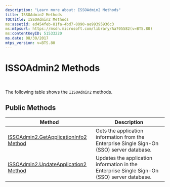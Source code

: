 ```yaml
---
description: "Learn more about: ISSOAdmin2 Methods"
title: ISSOAdmin2 Methods
TOCTitle: ISSOAdmin2 Methods
ms:assetid: ed454feb-81fa-4bd7-8090-ae99395936c3
ms:mtpsurl: https://msdn.microsoft.com/library/Aa705582(v=BTS.80)
ms:contentKeyID: 51533220
ms.date: 08/30/2017
mtps_version: v=BTS.80
---
```


# ISSOAdmin2 Methods

 

The following table shows the `IISOAdmin2` methods.

## Public Methods

<table>
<thead>
<tr class="header">
<th>Method</th>
<th>Description</th>
</tr>
</thead>
<tbody>
<tr class="odd">
<td><a href="issoadmin2-getapplicationinfo2-method.md">ISSOAdmin2.GetApplicationInfo2 Method</a></td>
<td>Gets the application information from the Enterprise Single Sign-On (SSO) server database.</td>
</tr>
<tr class="even">
<td><a href="issoadmin2-updateapplication2-method.md">ISSOAdmin2.UpdateApplication2 Method</a></td>
<td>Updates the application information in the Enterprise Single Sign-On (SSO) server database.</td>
</tr>
</tbody>
</table>

